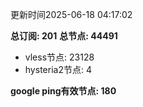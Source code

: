 更新时间2025-06-18 04:17:02

**总订阅: 201**
**总节点: 44491**
- vless节点: 23128
- hysteria2节点: 4

**google ping有效节点: 180**
